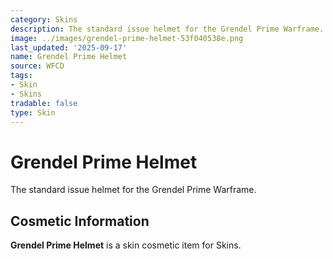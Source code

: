```yaml
---
category: Skins
description: The standard issue helmet for the Grendel Prime Warframe.
image: ../images/grendel-prime-helmet-53f040538e.png
last_updated: '2025-09-17'
name: Grendel Prime Helmet
source: WFCD
tags:
- Skin
- Skins
tradable: false
type: Skin
---
```


# Grendel Prime Helmet

The standard issue helmet for the Grendel Prime Warframe.

## Cosmetic Information

**Grendel Prime Helmet** is a skin cosmetic item for Skins.

